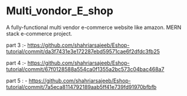 # Multi_vondor_E_shop
A fully-functional multi vendor e-commerce website like amazon. MERN stack e-commerce project.


part 3 :- https://github.com/shahriarsajeeb/Eshop-tutorial/commit/da3f7431e3e172287ebd59571cae6f2dfdc3fb25

part 4 :- https://github.com/shahriarsajeeb/Eshop-tutorial/commit/67f0128588a554ca0f1355a2bc573c04bac468a7

part 5 : - https://github.com/shahriarsajeeb/Eshop-tutorial/commit/7a5eca8114792189aab5ff41e739fd91970bfbfb

